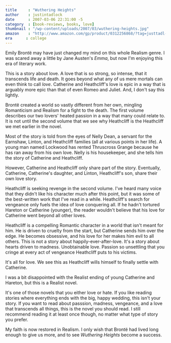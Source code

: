 ```yaml
---
title     : "Wuthering Heights"
author    : justintadlock
date      : 2007-03-06 22:31:00 -5
category  : [book-reviews, books, love]
thumbnail : "/wp-content/uploads/2007/03/wuthering-heights.jpg"
amazon    : "http://www.amazon.com/gp/product/0312256868/?tag=justtadl-20"
era      : college
---
```


Emily Bront&euml; may have just changed my mind on this whole Realism genre.  I was scared away a little by Jane Austen's <em> Emma</em>, but now I'm enjoying this era of literary work.

This is a story about love.  A love that is so strong, so intense, that it transcends life and death.  It goes beyond what any of us mere mortals can even think to call <em> love</em>.  Catherine and Heathcliff's love is epic in a way that is arguably more epic than that of even Romeo and Juliet.  And, I don't say this lightly.

Bront&euml; created a world so vastly different from her own, mingling Romanticism and Realism for a fight to the death.  The first volume describes our two lovers' heated passion in a way that many could relate to.  It is not until the second volume that we see why Heathcliff is the Heathcliff we met earlier in the novel.

Most of the story is told from the eyes of Nelly Dean, a servant for the Earnshaw, Linton, and Heathcliff families (all at various points in her life).  A young man named Lockwood has rented Thruscross Grange because he has ran away from his own love.  Nelly is his housekeeper, and she tells him the story of Catherine and Heathcliff.

However, Catherine and Heathcliff only share part of the story.  Eventually, Catherine, Catherine's daughter, and Linton, Heathcliff's son, share their own love story.

Heathcliff is seeking revenge in the second volume.  I've heard many voice that they didn't like his character much after this point, but it was some of the best-written work that I've read in a while.  Heathcliff's search for vengeance only fuels the idea of love conquering all.  If he hadn't tortured Hareton or Catherine (younger), the reader wouldn't believe that his love for Catherine went beyond all other loves.

Heathcliff is a compelling Romantic character in a world that isn't meant for him.  He is driven to cruelty from the start, but Catherine sends him over the edge.  He becomes obsessive, and his love for her makes him evil to all others.  This is not a story about happily-ever-after-love.  It's a story about hearts driven to madness.  Unobtainable love.  Passion so unsettling that you cringe at every act of vengeance Heathcliff puts to his victims.

It's all for love.  We see this as Heathcliff wills himself to finally settle with Catherine.

I was a  bit disappointed with the Realist ending of young Catherine and Hareton, but this is a Realist novel.

It's one of those novels that you either love or hate.  If you like reading stories where everything ends  with the big, happy wedding, this isn't your story.  If you want to read about passsion, madness, vengeance, and a love that transcends all things, this is the novel you should read.  I still recommend reading it at least once though, no matter what type of story you prefer.

My faith is now restored in Realism.  I only wish that Bront&euml; had lived long enough to give us more, and to see <em> Wuthering Heights</em> become a success.
